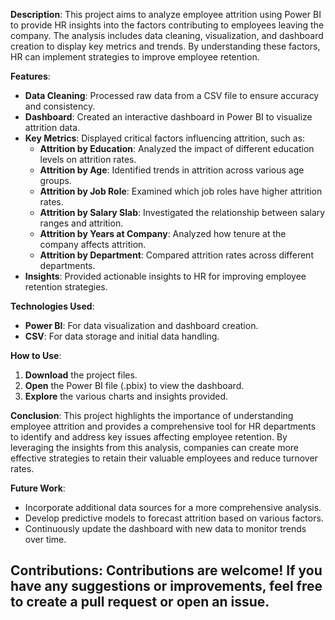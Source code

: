 
**Description**:
This project aims to analyze employee attrition using Power BI to provide HR insights into the factors contributing to employees leaving the company. The analysis includes data cleaning, visualization, and dashboard creation to display key metrics and trends. By understanding these factors, HR can implement strategies to improve employee retention.

**Features**:
- **Data Cleaning**: Processed raw data from a CSV file to ensure accuracy and consistency.
- **Dashboard**: Created an interactive dashboard in Power BI to visualize attrition data.
- **Key Metrics**: Displayed critical factors influencing attrition, such as:
  - **Attrition by Education**: Analyzed the impact of different education levels on attrition rates.
  - **Attrition by Age**: Identified trends in attrition across various age groups.
  - **Attrition by Job Role**: Examined which job roles have higher attrition rates.
  - **Attrition by Salary Slab**: Investigated the relationship between salary ranges and attrition.
  - **Attrition by Years at Company**: Analyzed how tenure at the company affects attrition.
  - **Attrition by Department**: Compared attrition rates across different departments.
- **Insights**: Provided actionable insights to HR for improving employee retention strategies.

**Technologies Used**:
- **Power BI**: For data visualization and dashboard creation.
- **CSV**: For data storage and initial data handling.

**How to Use**:
1. **Download** the project files.
2. **Open** the Power BI file (.pbix) to view the dashboard.
3. **Explore** the various charts and insights provided.


**Conclusion**:
This project highlights the importance of understanding employee attrition and provides a comprehensive tool for HR departments to identify and address key issues affecting employee retention. By leveraging the insights from this analysis, companies can create more effective strategies to retain their valuable employees and reduce turnover rates.

**Future Work**:
- Incorporate additional data sources for a more comprehensive analysis.
- Develop predictive models to forecast attrition based on various factors.
- Continuously update the dashboard with new data to monitor trends over time.

**Contributions**:
Contributions are welcome! If you have any suggestions or improvements, feel free to create a pull request or open an issue.
---
